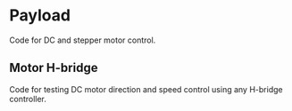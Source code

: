 # Payload
Code for DC and stepper motor control.

## Motor H-bridge
Code for testing DC motor direction and speed control using any H-bridge controller.